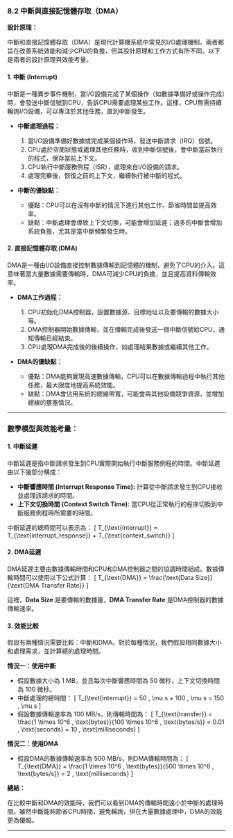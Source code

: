 ### 8.2 中斷與直接記憶體存取（DMA）

**設計原理：**

中斷和直接記憶體存取（DMA）是現代計算機系統中常見的I/O處理機制。兩者都旨在改善系統效能和減少CPU的負擔，但其設計原理和工作方式有所不同。以下是兩者的設計原理與效能考量。

#### 1. **中斷 (Interrupt)**

中斷是一種異步事件機制，當I/O設備完成了某個操作（如數據準備好或操作完成）時，會發送中斷信號到CPU，告訴CPU需要處理某些工作。這樣，CPU無需持續輪詢I/O設備，可以專注於其他任務，直到中斷發生。

- **中斷處理過程：**
  1. 當I/O設備準備好數據或完成某個操作時，發送中斷請求（IRQ）信號。
  2. CPU處於空閒狀態或處理其他任務時，收到中斷信號後，會中斷當前執行的程式，保存當前上下文。
  3. CPU執行中斷服務例程（ISR），處理來自I/O設備的請求。
  4. 處理完畢後，恢復之前的上下文，繼續執行被中斷的程式。

- **中斷的優缺點：**
  - 優點：CPU可以在沒有中斷的情況下進行其他工作，節省時間並提高效率。
  - 缺點：中斷處理會導致上下文切換，可能會增加延遲；過多的中斷會增加系統負擔，尤其是當中斷頻繁發生時。

#### 2. **直接記憶體存取 (DMA)**

DMA是一種由I/O設備直接控制數據傳輸到記憶體的機制，避免了CPU的介入。這意味著當大量數據需要傳輸時，DMA可減少CPU的負擔，並且提高資料傳輸效率。

- **DMA工作過程：**
  1. CPU初始化DMA控制器，設置數據源、目標地址以及要傳輸的數據大小等。
  2. DMA控制器開始數據傳輸，並在傳輸完成後發送一個中斷信號給CPU，通知傳輸已經結束。
  3. CPU處理DMA完成後的後續操作，如處理結果數據或繼續其他工作。

- **DMA的優缺點：**
  - 優點：DMA能夠實現高速數據傳輸，CPU可以在數據傳輸過程中執行其他任務，最大限度地提高系統效能。
  - 缺點：DMA會佔用系統的總線帶寬，可能會與其他設備競爭資源，並增加總線的壅塞情況。

---

### 數學模型與效能考量：

#### 1. **中斷延遲**

中斷延遲是指中斷請求發生到CPU實際開始執行中斷服務例程的時間。中斷延遲由以下幾部分構成：
- **中斷響應時間 (Interrupt Response Time):** 計算從中斷請求發生到CPU接收並處理該請求的時間。
- **上下文切換時間 (Context Switch Time):** 當CPU從正常執行的程序切換到中斷服務例程時所需要的時間。

中斷延遲的總時間可以表示為：
\[
T_{\text{interrupt}} = T_{\text{interrupt\_response}} + T_{\text{context\_switch}}
\]

#### 2. **DMA延遲**

DMA延遲主要由數據傳輸時間和CPU和DMA控制器之間的協調時間組成。數據傳輸時間可以使用以下公式計算：
\[
T_{\text{DMA}} = \frac{\text{Data Size}}{\text{DMA Transfer Rate}}
\]

這裡，**Data Size** 是要傳輸的數據量，**DMA Transfer Rate** 是DMA控制器的數據傳輸速率。

#### 3. **效能比較**

假設有兩種情況需要比較：中斷和DMA。對於每種情況，我們假設相同數據大小和處理需求，並計算總的處理時間。

**情況一：使用中斷**
- 假設數據大小為 1 MB，並且每次中斷響應時間為 50 微秒，上下文切換時間為 100 微秒。
- 中斷處理的總時間：
  \[
  T_{\text{interrupt}} = 50 \, \mu s + 100 \, \mu s = 150 \, \mu s
  \]
- 假設數據傳輸速率為 100 MB/s，則傳輸時間為：
  \[
  T_{\text{transfer}} = \frac{1 \times 10^6 \, \text{bytes}}{100 \times 10^6 \, \text{bytes/s}} = 0.01 \, \text{seconds} = 10 \, \text{milliseconds}
  \]

**情況二：使用DMA**
- 假設DMA的數據傳輸速率為 500 MB/s，則DMA傳輸時間為：
  \[
  T_{\text{DMA}} = \frac{1 \times 10^6 \, \text{bytes}}{500 \times 10^6 \, \text{bytes/s}} = 2 \, \text{milliseconds}
  \]

**總結：**

在比較中斷和DMA的效能時，我們可以看到DMA的傳輸時間遠小於中斷的處理時間。雖然中斷能夠節省CPU時間，避免輪詢，但在大量數據處理中，DMA的效能更為優越。

---